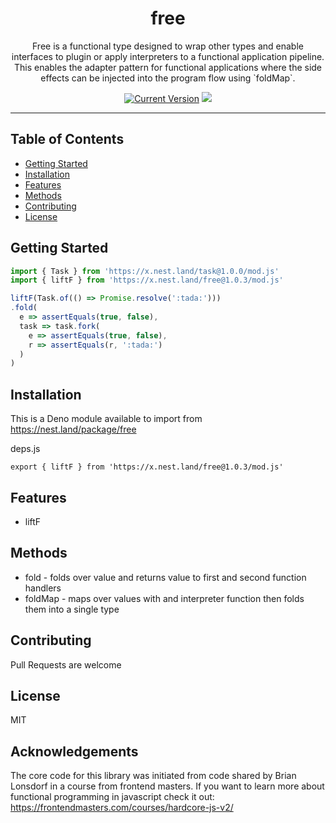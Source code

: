 <h1 align="center">free</h1>
<p align="center">
  Free is a functional type designed to wrap other types and enable interfaces to plugin or apply interpreters to a functional
  application pipeline. This enables the adapter pattern for functional applications where the side effects can be injected into
  the program flow using `foldMap`.
</p>
<p align="center">
  <a href="https://github.com/hyper63/free/tags/"><img src="https://img.shields.io/github/tag/hyper63/free" alt="Current Version" /></a>
  <img src="https://github.com/hyper63/free/workflows/.github/workflows/deno.yml/badge.svg" />
  
  </p>

---

## Table of Contents

- [Getting Started](#getting-started)
- [Installation](#installation)
- [Features](#features)
- [Methods](#methods)
- [Contributing](#contributing)
- [License](#license)

## Getting Started

```js
import { Task } from 'https://x.nest.land/task@1.0.0/mod.js'
import { liftF } from 'https://x.nest.land/free@1.0.3/mod.js'

liftF(Task.of(() => Promise.resolve(':tada:')))
.fold(
  e => assertEquals(true, false),
  task => task.fork(
    e => assertEquals(true, false),
    r => assertEquals(r, ':tada:')
  )
)
```

## Installation

This is a Deno module available to import from 
https://nest.land/package/free 

deps.js

```
export { liftF } from 'https://x.nest.land/free@1.0.3/mod.js'
```

## Features

* liftF 

## Methods

* fold - folds over value and returns value to first and second function handlers
* foldMap - maps over values with and interpreter function then folds them into a single type

## Contributing

Pull Requests are welcome

## License

MIT

## Acknowledgements

The core code for this library was initiated from code shared by Brian Lonsdorf in a course from frontend masters. If you want to learn more about functional programming in javascript check it out: https://frontendmasters.com/courses/hardcore-js-v2/

